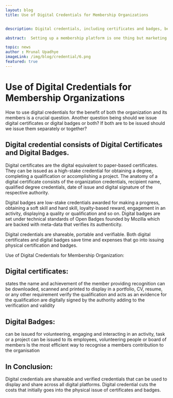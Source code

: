 ```yaml
---
layout: blog
title: Use of Digital Credentials for Membership Organizations


description: Digital credentials, including certificates and badges, benefit membership organizations by providing recognition, verification, and cost savings.

abstract:  Setting up a membership platform is one thing but marketing it effectively is another. If you fail to market your membership platform it won't give you the desired set of results compromising the quality of brand value.

topic: news
author : Mrunal Upadhye
imageLink: /img/blog/credential/6.png
featured: true
---
```

# Use of Digital Credentials for Membership Organizations

How to use digital credentials for the benefit of both the organization and its members is a crucial question. Another question being should we issue digital certificates or digital badges or both? If both are to be issued should we issue them separately or together?

## Digital credential consists of Digital Certificates and Digital Badges.

Digital certificates are the digital equivalent to paper-based certificates. They can be issued as a high-stake credential for obtaining a degree, completing a qualification or accomplishing a project. The anatomy of a digital certificate consists of the organization credentials, recipient name, qualified degree credentials, date of issue and digital signature of the respective authority.

Digital badges are low-stake credentials awarded for making a progress, obtaining a soft skill and hard skill, loyalty-based reward, engagement in an activity, displaying a quality or qualification and so on. Digital badges are set under technical standards of Open Badges founded by Mozilla which are backed with meta-data that verifies its authenticity.

Digital credentials are shareable, portable and verifiable. Both digital certificates and digital badges save time and expenses that go into issuing physical certification and badges.

Use of Digital Credentials for Membership Organization: 

## Digital certificates:

states the name and achievement of the member providing recognition
can be downloaded, scanned and printed to display in a portfolio, CV, resume, or any other requirement
verify the qualification and acts as an evidence for the qualification
are digitally signed by the authority adding to the verification and validity

## Digital Badges:

can be issued for volunteering, engaging and interacting in an activity, task or a project
can be issued to its employees, volunteering people or board of members
Is the most efficient way to recognise a members contribution to the organisation

## In Conclusion:

Digital credentials are shareable and verified credentials that can be used to display and share across all digital platforms. Digital credential cuts the costs that initially goes into the physical issue of certificates and badges.



